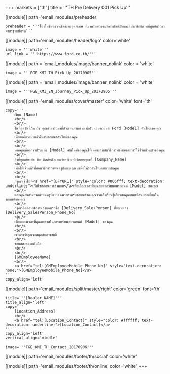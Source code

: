 +++
markets = ["th"]
title = '''TH Pre Delivery 001 Pick Up'''

[[module]]
path='email_modules/preheader'

	preheader = '''โปรโมชั่นตรวจเช็คระยะสุดพิเศษ ที่มาพร้อมการบริการทันสมัยและมีประสิทธิภาพที่ศูนย์บริการมาตรฐานฟอร์ด'''

[[module]]
path='email_modules/header/logo'
color='white'

	image = '''white'''
	url_link = '''https://www.ford.co.th/'''

[[module]]
path = 'email_modules/image/banner_nolink'
color = 'white'

	image = '''FGE_KMI_TH_Pick_Up_20170905'''

[[module]]
path = 'email_modules/image/banner_nolink'
color = 'white'

	image = '''FGE_KMI_EN_Journey_Pick_Up_20170905'''

[[module]]
path='email_modules/cover/master'
color='white'
font='th'

	copy='''
		เรียน [Name]
		<br/>
		<br/>
		ในที่สุดวันนี้ก็มาถึง คุณสามารถมาที่ตัวแทนจำหน่ายเพื่อรับมอบรถยนต์ Ford [Model] คันใหม่ของคุณ
		<br/>
		เพียงแค่แวะมาแล้วขึ้นขับรถยนต์คันใหม่ของคุณ
		<br/>
		<br/>
		หากคุณต้องการปรับแต่ง [Model] คันใหม่ของคุณให้เหมาะสมกับวิธีการทำงานและการใช้ชีวิตส่วนตัวของคุณ
		<br/>
		สิ่งที่คุณต้องทำ คือ ติดต่อตัวแทนจำหน่ายฟอร์ดของคุณที่ [Company_Name]
		<br/>
		เพื่อให้เจ้าหน้าที่สอนวิธีการกำหนดรูปแบบเฉพาะเพื่อให้รถคันใหม่เหมาะกับคุณ
		<br/>
		<br/>
		กรุณาเข้าไปที่<a href="[DFYURL]" style="color: #006fff; text-decoration: underline;">เว็บไซต์ก่อนการส่งมอบ</a>เพื่อเลือกเวลาที่คุณสะดวกรับมอบรถยนต์ [Model] ของคุณ
		<br/>
		และคุณยังสามารถกำหนดรูปแบบเฉพาะสำหรับรถยนต์ของคุณรวมถึงเรียนรู้เกี่ยวกับคุณสมบัติอันยอดเยี่ยมในรถยนต์ของคุณ
		<br/>
		กรุณาติดต่อพนักงานส่งมอบรถชื่อ [Delivery_SalesPerson] ที่หมายเลข [Delivery_SalesPerson_Phone_No]
		<br/>
		เพื่อตกลงเวลาที่คุณสะดวกในการมารับมอบรถยนต์ [Model] ของคุณ
		<br/>
		<br/>
		เราหวังว่าคุณจะสนุกกับการขับขี่
		<br/>
		ขอแสดงความนับถือ
		<br/>
		<br/>
		[GMEmployeeName]
		<br/>
		<a href="tel:[GMEmployeeMobile_Phone_No]" style="text-decoration: none;">[GMEmployeeMobile_Phone_No]</a>
	'''
	copy_align='left'

[[module]]
path='email_modules/split/master/right'
color='green'
font='th'

	title='''[Dealer_NAME]'''
	title_align='left'
	copy='''
		[Location_Address]
		<br/>
		<a href="tel:[Location_Contact]" style="color: #ffffff; text-decoration: underline;">[Location_Contact]</a>
	'''
	copy_align='left'
	vertical_align='middle'

	image='''FGE_KMI_TH_Contact_20170906'''

[[module]]
path='email_modules/footer/th/social'
color='white'

[[module]]
path='email_modules/footer/th/online'
color='white'
+++